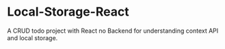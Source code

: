 # Local-Storage-React
A CRUD todo project with React no Backend for understanding context API and local storage.
